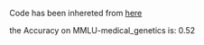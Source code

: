 Code has been inhereted from [here](https://github.com/nyuolab/MedMobile/tree/main/Evaluation)

the Accuracy on MMLU-medical_genetics is: 0.52
